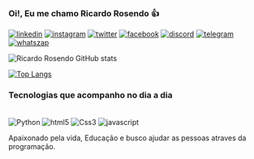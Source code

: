 
### Oi!, Eu me chamo Ricardo Rosendo 👍

[![linkedin](https://img.shields.io/badge/LinkedIn-0077B5?style=for-the-badge&logo=linkedin&logoColor=white)](https://www.linkedin.com/in/ricardo-rosendo-329b4176)
[![instagram](https://img.shields.io/badge/Instagram-E4405F?style=for-the-badge&logo=instagram&logoColor=white)](https://www.instagram.com/ricardocrosendo7/)
[![twitter](https://img.shields.io/badge/Twitter-1DA1F2?style=for-the-badge&logo=twitter&logoColor=white)](https://twitter.com/ricardorosendo8?t=93_LY7QS_AUsBsTAnv_qBA&s=35)
[![facebook](https://img.shields.io/badge/Facebook-1877F2?style=for-the-badge&logo=facebook&logoColor=white)](https://www.facebook.com/richard.rosendo.33?mibextid=ZbWKwL)
[![discord](https://img.shields.io/badge/Discord-7289DA?style=for-the-badge&logo=discord&logoColor=white)]( https://discord.com/richardstick#5631)
[![telegram](https://img.shields.io/badge/Telegram-2CA5E0?style=for-the-badge&logo=telegram&logoColor=white)](https://t.me/Rickicr)
[![whatszap](https://img.shields.io/badge/WhatsApp-25D366?style=for-the-badge&logo=whatsapp&logoColor=white)](https://api.whatsapp.com/send?phone=8197400404)

![Ricardo Rosendo GitHub stats](https://github-readme-stats.vercel.app/api?username=rickicr&show_icons=true&theme=dracula)

[![Top Langs](https://github-readme-stats.vercel.app/api/top-langs/?username=rickicr)](https://github.com/anuraghazra/github-readme-stats)

### Tecnologias que acompanho no dia a dia 

<div style="display: inline_block"><br/>
  <img align="center" alt="Python" src="https://img.shields.io/badge/Python-3776AB?style=for-the-badge&logo=python&logoColor=white"/>
  <img align="center" alt="html5" src="https://img.shields.io/badge/HTML5-E34F26?style=for-the-badge&logo=html5&logoColor=white">
  <img align="center" alt="Css3" src="https://img.shields.io/badge/CSS3-1572B6?style=for-the-badge&logo=css3&logoColor=white">
  <img align="center" alt="javascript" src="https://img.shields.io/badge/JavaScript-323330?style=for-the-badge&logo=javascript&logoColor=F7DF1E">
</div>

Apaixonado pela vida, Educação e busco ajudar as pessoas atraves da programação. 

